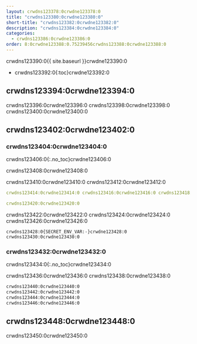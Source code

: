 ```yaml
---
layout: crwdns123378:0crwdne123378:0
title: "crwdns123380:0crwdne123380:0"
short-title: "crwdns123382:0crwdne123382:0"
description: "crwdns123384:0crwdne123384:0"
categories:
  - crwdns123386:0crwdne123386:0
order: 8:0crwdne123388:0.75239456crwdns123388:0crwdne123388:0
---
```

crwdns123390:0{{ site.baseurl }}crwdne123390:0

+ crwdns123392:0{:toc}crwdne123392:0

## crwdns123394:0crwdne123394:0

crwdns123396:0crwdne123396:0 crwdns123398:0crwdne123398:0 crwdns123400:0crwdne123400:0

## crwdns123402:0crwdne123402:0

### crwdns123404:0crwdne123404:0

crwdns123406:0{:.no_toc}crwdne123406:0

crwdns123408:0crwdne123408:0

crwdns123410:0crwdne123410:0 crwdns123412:0crwdne123412:0

```yaml
crwdns123414:0crwdne123414:0 crwdns123416:0crwdne123416:0 crwdns123418:0crwdne123418:0

crwdns123420:0crwdne123420:0
```

crwdns123422:0crwdne123422:0 crwdns123424:0crwdne123424:0 crwdns123426:0crwdne123426:0

    crwdns123428:0{SECRET_ENV_VAR:-}crwdne123428:0
    crwdns123430:0crwdne123430:0
    

### crwdns123432:0crwdne123432:0

crwdns123434:0{:.no_toc}crwdne123434:0

crwdns123436:0crwdne123436:0 crwdns123438:0crwdne123438:0

```bash
crwdns123440:0crwdne123440:0
crwdns123442:0crwdne123442:0
crwdns123444:0crwdne123444:0
crwdns123446:0crwdne123446:0
```

## crwdns123448:0crwdne123448:0

crwdns123450:0crwdne123450:0